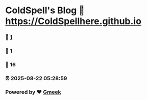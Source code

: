 # ColdSpell's Blog :link: https://ColdSpellhere.github.io 
### :page_facing_up: [1](https://ColdSpellhere.github.io/tag.html) 
### :speech_balloon: 1 
### :hibiscus: 16 
### :alarm_clock: 2025-08-22 05:28:59 
### Powered by :heart: [Gmeek](https://github.com/Meekdai/Gmeek)
